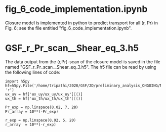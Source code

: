 # fig_6_code_implementation.ipynb
Closure model is implemented in python to predict transport for all (r, Pr) in Fig. 6; see the file entitled "fig_6_code_implementation.ipynb".


# GSF_r_Pr_scan__Shear_eq_3.h5
The data output from the (r,Pr)-scan of the closure model is saved in the file named "GSF_r_Pr_scan__Shear_eq_3.h5".  The h5 file can be read by using the following lines of code:

```
import h5py
hf=h5py.File('/home/tripathi/2020/GSF/2D/preliminary_analysis_ONGOING/NEWEST/PAPER_plot_generator_predictions_vs_DNS/GSF_fig5_r_Pr_scan_Closure_data/GSF_r_Pr_scan__Shear_eq_3.h5', 'r')
ux_uy = hf['ux_uy/ux_uy/ux_uy'][()]
ux_th = hf['ux_th/ux_th/ux_th'][()]

Pr_exp = np.linspace(0.02, 7, 28)
Pr_array = 10**(-Pr_exp)

r_exp = np.linspace(0.02, 5, 20)
r_array  = 10**(-r_exp)
```
